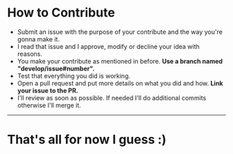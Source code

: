 # How to Contribute
* Submit an issue with the purpose of your contribute and the way you're gonna make it. 
* I read that issue and I approve, modify or decline your idea with reasons.
* You make your contribute as mentioned in before. **Use a branch named "develop/issue#number".**
* Test that everything you did is working.
* Open a pull request and put more details on what you did and how. **Link your issue to the PR.**
* I'll review as soon as possible. If needed I'll do additional commits otherwise I'll merge it.
---
 # That's all for now I guess :)
